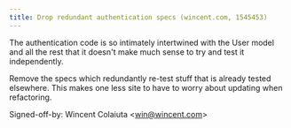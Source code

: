 ```yaml
---
title: Drop redundant authentication specs (wincent.com, 1545453)
---
```


The authentication code is so intimately intertwined with the User model and all the rest that it doesn't make much sense to try and test it independently.

Remove the specs which redundantly re-test stuff that is already tested elsewhere. This makes one less site to have to worry about updating when refactoring.

Signed-off-by: Wincent Colaiuta &lt;win@wincent.com&gt;
